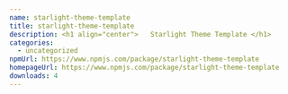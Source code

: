 ```yaml
---
name: starlight-theme-template
title: starlight-theme-template
description: <h1 align="center">   Starlight Theme Template </h1>
categories:
  - uncategorized
npmUrl: https://www.npmjs.com/package/starlight-theme-template
homepageUrl: https://www.npmjs.com/package/starlight-theme-template
downloads: 4
---
```

